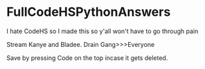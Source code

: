 # FullCodeHSPythonAnswers
I hate CodeHS so I made this so y'all won't have to go through pain

Stream Kanye and Bladee. Drain Gang>>>Everyone

Save by pressing Code on the top incase it gets deleted.
